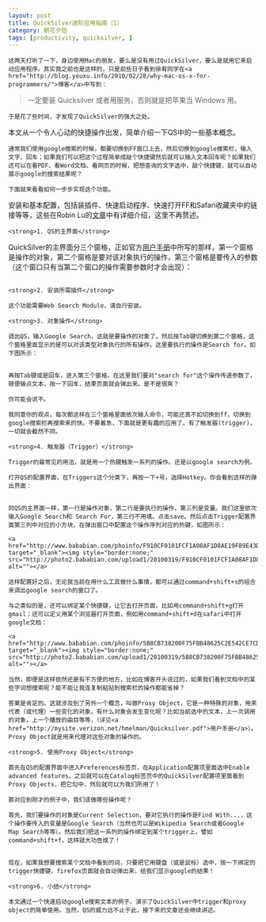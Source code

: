 ```yaml
---
layout: post
title: QuickSilver进阶应用指南（1）
category: 朝花夕拾
tags: [productivity, quicksilver, ]
---
```


	这两天打听了一下，身边使用Mac的朋友，要么是没有用过QuickSilver，要么是就用它来启动应用程序。其实我之前也是这样的，只是前些日子看到徐宥同学在<a href="http://blog.youxu.info/2010/02/28/why-mac-os-x-for-programmers/">博客</a>中写到：
<blockquote>一定要装 Quicksilver 或者用服务，否则就是把苹果当 Windows 用。
</blockquote>

	于是花了些时间，才发现了QuickSilver的强大之处。

	
本文从一个令人心动的快捷操作出发，简单介绍一下QS中的一些基本概念。

	通常我们使用google搜索的时候，都要切换到FF窗口上去，然后切换到google搜索栏，输入文字、回车；如果我们可以把这个过程简单成敲个快捷键然后就可以输入文本回车呢？如果我们还可以在看PDF、看Word文档、看网页的时候，把想查询的文字选中，敲个快捷键，就可以自动展示google的搜索结果呢？

	下面就来看看如何一步步实现这个功能。

	
安装和基本配置，包括装插件、快速启动程序、快速打开FF和Safari收藏夹中的链接等等，这些在Robin Lu的<a href="http://www.robinlu.com/blog/archives/111">文章</a>中有详细介绍，这里不再赘述。

	<strong>1. QS的主界面</strong>

	
QuickSilver的主界面分三个窗格，正如官方<a href="http://mysite.verizon.net/hmelman/Quicksilver.pdf">用户手册</a>中所写的那样，第一个窗格是操作的对象，第二个窗格是要对该对象执行的操作，第三个窗格是要传入的参数（这个窗口只有当第二个窗口的操作需要参数时才会出现）：

	
<a href="http://www.bababian.com/phoinfo/B144A400588B0FF10D8F468C55891400DT" target="_blank"><img style="border:none;" src="http://photo2.bababian.com/upload1/20100319/B144A400588B0FF10D8F468C55891400.jpg" alt=""></a>

	<strong>2. 安装所需插件</strong>

	这个功能需要Web Search Module，请自行安装。

	<strong>3. 对象操作</strong>

	调出QS，输入Google Search，这就是要操作的对象了。然后按Tab键切换到第二个窗格，这个窗格里面显示的是可以对该类型对象执行的所有操作。这里要执行的操作是Search for。如下图所示：

	
<a href="http://www.bababian.com/phoinfo/F240AE11E3475358038BA63D341056F6DT" target="_blank"><img style="border:none;" src="http://photo2.bababian.com/upload1/20100319/F240AE11E3475358038BA63D341056F6.jpg" alt=""></a>

	再按Tab键或是回车，进入第三个窗格，在这里我们要对"search for"这个操作传递参数了，随便输点文本，按一下回车，结果页面就会弹出来。是不是很爽？

	你可能会说不。

	我同意你的观点，每次都这样在三个窗格里面依次输入命令，可能还真不如切换到ff，切换到google搜索栏再搜索来的快。不要着急，下面就是更有趣的应用了。有了触发器(trigger)，一切就会截然不同。

	<strong>4. 触发器（Trigger）</strong>

	Trigger的最常见的用法，就是用一个热键触发一系列的操作。还是以google search为例。

	打开QS的配置界面，在Triggers这个分类下，再按一下+号，选择Hotkey。你会看到这样的弹出界面：

	
<a href="http://www.bababian.com/phoinfo/A2148BA9D3F32FC0353ECD11375D98F7DT" target="_blank"><img style="border:none;" src="http://photo2.bababian.com/upload3/20100319/A2148BA9D3F32FC0353ECD11375D98F7.jpg" alt=""></a>

	同QS的主界面一样，第一行是操作对象，第二行是要执行的操作，第三列是变量。我们这里依次输入Google Search和 Search For，第三行不用填。点击save。然后点击Trigger配置界面第三列中对应的小方块，在弹出窗口中配置这个操作序列对应的热键，如图所示：

	<a href="http://www.bababian.com/phoinfo/F910CF0101FCF1A08AF1D8AE19F89E43DT" target="_blank"><img style="border:none;" src="http://photo2.bababian.com/upload1/20100319/F910CF0101FCF1A08AF1D8AE19F89E43.jpg" alt=""></a>

	这样配置好之后，无论我当前在用什么工具做什么事情，都可以通过command+shift+s的组合来调出google search的窗口了。

	与之类似的是，还可以绑定某个快捷键，让它去打开页面，比如用command+shift+g打开gmail；还可以定义用某个浏览器打开页面，例如用command+shift+d在safari中打开google文档：

	<a href="http://www.bababian.com/phoinfo/5B8CB738200F75FBB48625C2E542CE7CDT" target="_blank"><img style="border:none;" src="http://photo2.bababian.com/upload1/20100319/5B8CB738200F75FBB48625C2E542CE7C.jpg" alt=""></a>

	当然，即便是这样依然还是有不方便的地方，比如在博客开头说过的，如果我们看到文档中的某些字词想搜索呢？能不能让我连复制粘贴到搜索栏的操作都能省掉？

	答案是肯定的。这就涉及到了另外一个概念，叫做Proxy Object，它是一种特殊的对象，用来代表（或代理）一些变化的对象。有什么对象会发生变化呢？比如当前选中的文本，上一次调用的对象，上一个播放的曲目等等，（详见<a href="http://mysite.verizon.net/hmelman/Quicksilver.pdf">用户手册</a>）。Proxy Object就是用来代理对这些对象的操作的。

	<strong>5. 使用Proxy Object</strong>

	首先在QS的配置界面中进入Preferences标签页，在Application配置项里面选中Enable advanced features。之后就可以在Catalog标签页中的QuickSilver配置项里面看到Proxy Objects，把它勾中，然后就可以为我们所用了！

	那对应到刚才的例子中，我们该做哪些操作呢？

	首先，我们要操作的对象是Current Selection，要对它执行的操作是Find With...，这个操作要传入的变量是Google Search（当然也可以是Wikipedia Search或者Google Map Search等等）。然后我们把这一系列的操作绑定到某个trigger上，譬如command+shift+f，这样就大功告成了！

	
<a href="http://www.bababian.com/phoinfo/0FC23AC7EB17A69C1A2ACDA475DA946EDT" target="_blank"><img style="border:none;" src="http://photo2.bababian.com/upload3/20100319/0FC23AC7EB17A69C1A2ACDA475DA946E.jpg" alt=""></a>

	现在，如果我想要搜索某个文档中看到的词，只要把它用键盘（或是鼠标）选中，按一下绑定的trigger快捷键，firefox页面就会自动弹出来，给我们显示google的结果！

	<strong>6. 小结</strong>

	本文通过一个快速启动google搜索文本的例子，演示了QuickSilver中trigger和proxy object的简单使用。当然，QS的威力远不止于此，接下来的文章还会继续讲述。